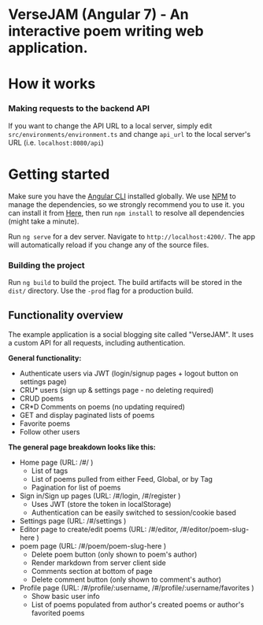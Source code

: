 # VerseJAM (Angular 7) - An interactive poem writing web application.
# How it works

### Making requests to the backend API


If you want to change the API URL to a local server, simply edit `src/environments/environment.ts` and change `api_url` to the local server's URL (i.e. `localhost:8080/api`)


# Getting started

Make sure you have the [Angular CLI](https://github.com/angular/angular-cli#installation) installed globally. We use [NPM](https://www.npmjs.org) to manage the dependencies, so we strongly recommend you to use it. you can install it from [Here](https://docs.npmjs.com/), then run `npm install` to resolve all dependencies (might take a minute).

Run `ng serve` for a dev server. Navigate to `http://localhost:4200/`. The app will automatically reload if you change any of the source files.

### Building the project
Run `ng build` to build the project. The build artifacts will be stored in the `dist/` directory. Use the `-prod` flag for a production build.


## Functionality overview

The example application is a social blogging site called "VerseJAM". It uses a custom API for all requests, including authentication.

**General functionality:**

- Authenticate users via JWT (login/signup pages + logout button on settings page)
- CRU* users (sign up & settings page - no deleting required)
- CRUD poems
- CR*D Comments on poems (no updating required)
- GET and display paginated lists of poems
- Favorite poems
- Follow other users

**The general page breakdown looks like this:**

- Home page (URL: /#/ )
    - List of tags
    - List of poems pulled from either Feed, Global, or by Tag
    - Pagination for list of poems
- Sign in/Sign up pages (URL: /#/login, /#/register )
    - Uses JWT (store the token in localStorage)
    - Authentication can be easily switched to session/cookie based
- Settings page (URL: /#/settings )
- Editor page to create/edit poems (URL: /#/editor, /#/editor/poem-slug-here )
- poem page (URL: /#/poem/poem-slug-here )
    - Delete poem button (only shown to poem's author)
    - Render markdown from server client side
    - Comments section at bottom of page
    - Delete comment button (only shown to comment's author)
- Profile page (URL: /#/profile/:username, /#/profile/:username/favorites )
    - Show basic user info
    - List of poems populated from author's created poems or author's favorited poems


<br />


